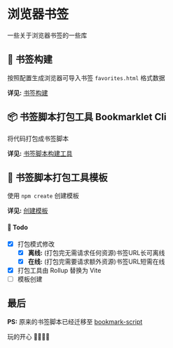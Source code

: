 # 浏览器书签

一些关于浏览器书签的一些库


## 🔖 书签构建

按照配置生成浏览器可导入书签 `favorites.html` 格式数据 

**详见:** [书签构建](./packages/bookmark/README.md)

## 📦 书签脚本打包工具 Bookmarklet Cli

将代码打包成书签脚本

**详见:** [书签脚本构建工具](./packages/bookmark-script/README.md)

## 📂 书签脚本打包工具模板

使用 `npm create` 创建模板

**详见:** [创建模板](./packages/create-bookmark-script/README.md)

#### 📄 Todo

+ [x] 打包模式修改
  + [x] **离线:** (打包完无需请求任何资源)书签URL长可离线
  + [x] **在线:** (打包完需要请求额外资源)书签URL短需在线
+ [x] 打包工具由 Rollup 替换为 Vite
+ [ ] 模板创建

## 最后

**PS:** 原来的书签脚本已经迁移至 [bookmark-script](https://github.com/xiaohuohumax/bookmark-script)

玩的开心 🎉🎉🎉🎉